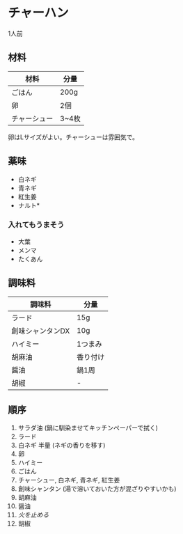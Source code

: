 # チャーハン

1人前

## 材料

| 材料 | 分量 |
| --- | --- |
| ごはん | 200g |
| 卵 | 2個 |
| チャーシュー | 3~4枚 |

卵はLサイズがよい。チャーシューは雰囲気で。

## 薬味

- 白ネギ
- 青ネギ
- 紅生姜
- ナルト*

### 入れてもうまそう

- 大葉
- メンマ
- たくあん

## 調味料

| 調味料 | 分量 |
| --- | --- |
| ラード | 15g |
| 創味シャンタンDX | 10g |
| ハイミー | 1つまみ |
| 胡麻油 | 香り付け |
| 醤油 | 鍋1周 |
| 胡椒 | - |


## 順序

1. サラダ油 (鍋に馴染ませてキッチンペーパーで拭く)
1. ラード
1. 白ネギ 半量 (ネギの香りを移す)
1. 卵
1. ハイミー
1. ごはん
1. チャーシュー, 白ネギ, 青ネギ, 紅生姜
1. 創味シャンタン (湯で溶いておいた方が混ざりやすいかも)
1. 胡麻油
1. 醤油
2. *火を止める*
1. 胡椒
